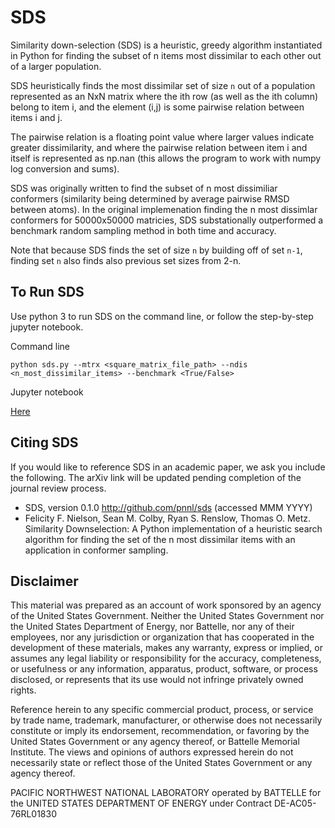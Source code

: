 SDS
=======
Similarity down-selection (SDS) is a heuristic, greedy algorithm instantiated in Python for finding the subset of n items most dissimilar to each other out of a larger population.

SDS heuristically finds the most dissimilar set of size `n`
out of a population represented as an NxN matrix where the ith row (as well as the
ith column) belong to item i, and the element (i,j) is some pairwise relation between 
items i and j. 

The pairwise relation is a floating point value where larger values indicate
greater dissimilarity, and where the pairwise relation between item i and itself is represented
as np.nan (this allows the program to work with numpy log conversion and sums).

SDS was originally written to find the subset of n most dissimiliar conformers 
(similarity being determined by average pairwise RMSD between atoms).
In the original implemenation finding the n most dissimlar conformers 
for 50000x50000 matricies, SDS substationally outperformed a benchmark random sampling method in both 
time and accuracy. 

Note that because SDS finds the set of size `n` by building off of set `n-1`, finding set `n` also finds
also previous set sizes from 2-n. 


To Run SDS
------------
Use python 3 to run SDS on the command line, or follow the step-by-step jupyter notebook.

Command line
```
python sds.py --mtrx <square_matrix_file_path> --ndis <n_most_dissimilar_items> --benchmark <True/False>
```

Jupyter notebook

[Here](https://github.com/FelicityN/sds/blob/master/SDS/SDS-notebook-tutorial.ipynb)


Citing SDS
-------------
If you would like to reference SDS in an academic paper, we ask you include the following.
The arXiv link will be updated pending completion of the journal review process.
* SDS, version 0.1.0 http://github.com/pnnl/sds (accessed MMM YYYY)
* Felicity F. Nielson, Sean M. Colby, Ryan S. Renslow, Thomas O. Metz. Similarity Downselection: A Python implementation of a heuristic search algorithm for finding the set of the n most dissimilar items with an application in conformer sampling.

Disclaimer
----------
This material was prepared as an account of work sponsored by an agency of the United States Government.
Neither the United States Government nor the United States Department of Energy, nor Battelle, nor any of their employees, 
nor any jurisdiction or organization that has cooperated in the development of these materials, makes any warranty, express or implied, 
or assumes any legal liability or responsibility for the accuracy, completeness, or usefulness or any information, apparatus, product, software,
or process disclosed, or represents that its use would not infringe privately owned rights.

Reference herein to any specific commercial product, process, or service by trade name, trademark, manufacturer,
or otherwise does not necessarily constitute or imply its endorsement, recommendation, or favoring by the United States Government 
or any agency thereof, or Battelle Memorial Institute. The views and opinions of authors expressed herein do not necessarily state 
or reflect those of the United States Government or any agency thereof.

PACIFIC NORTHWEST NATIONAL LABORATORY operated by BATTELLE for the UNITED STATES DEPARTMENT OF ENERGY under Contract DE-AC05-76RL01830
